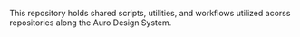 This repository holds shared scripts, utilities, and workflows utilized acorss repositories along the Auro Design System. 

